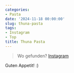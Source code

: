 ```yaml
---
categories:
- Pasta
date: '2024-11-18 00:00:00'
slug: thuna-pasta
tags:
- Instagram
- Top
title: Thuna Pasta
---
```



> Wo gefunden? [Instagram](nan)

Guten Appetit! :)